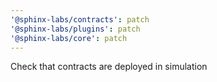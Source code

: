 ```yaml
---
'@sphinx-labs/contracts': patch
'@sphinx-labs/plugins': patch
'@sphinx-labs/core': patch
---
```


Check that contracts are deployed in simulation
